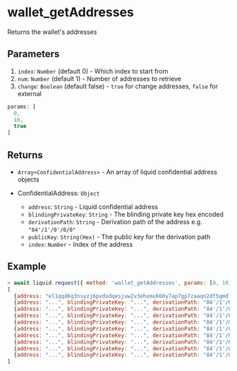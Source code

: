 # wallet_getAddresses

Returns the wallet's addresses

## Parameters

1. `index`: `Number` (default 0) - Which index to start from
2. `num`: `Number` (default 1) - Number of addresses to retrieve
3. `change`: `Boolean` (default false) - `true` for change addresses, `false` for external

```js
params: [
  0,
  10,
  true
]
```

## Returns

- `Array<ConfidentialAddress>` - An array of liquid confidential address objects

- ConfidentialAddress: `Object`
  - `address`: `String` - Liquid confidential address
  - `blindingPrivateKey`: `String` - The blinding private key hex encoded
  - `derivationPath`: `String` - Derivation path of the address e.g. `"84'/1'/0'/0/0"`
  - `publicKey`: `String(Hex)` - The public key for the derivation path 
  - `index`: `Number` - Index of the address

## Example

```js
> await liquid.request({ method: 'wallet_getAddresses', params: [0, 10] })
[
  {address: "el1qqd6q3nsyzj6pvdudqesjuw2v3ehxmu660y7ap7gp7zaaqn2df5qmdlmg6g6adt8r8sysxwn6s7m4hm2q83j0jha6v4hlq4755", blindingPrivateKey: "68ac4860741786b421a6ea91b3fdc77468b04ac014ec4f1e33018e9a7a9fdcc1", derivationPath: "84'/1'/0'/0/0", publicKey: {…}, index: 0}
  {address: "...", blindingPrivateKey: "...", derivationPath: "84'/1'/0'/0/1", publicKey: {…}, index: 1}
  {address: "...", blindingPrivateKey: "...", derivationPath: "84'/1'/0'/0/2", publicKey: {…}, index: 2}
  {address: "...", blindingPrivateKey: "...", derivationPath: "84'/1'/0'/0/3", publicKey: {…}, index: 3}
  {address: "...", blindingPrivateKey: "...", derivationPath: "84'/1'/0'/0/4", publicKey: {…}, index: 4}
  {address: "...", blindingPrivateKey: "...", derivationPath: "84'/1'/0'/0/5", publicKey: {…}, index: 5}
  {address: "...", blindingPrivateKey: "...", derivationPath: "84'/1'/0'/0/6", publicKey: {…}, index: 6}
  {address: "...", blindingPrivateKey: "...", derivationPath: "84'/1'/0'/0/7", publicKey: {…}, index: 7}
  {address: "...", blindingPrivateKey: "...", derivationPath: "84'/1'/0'/0/8", publicKey: {…}, index: 8}
  {address: "...", blindingPrivateKey: "...", derivationPath: "84'/1'/0'/0/9", publicKey: {…}, index: 9}
]
```